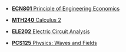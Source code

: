 * [**ECN801** Principle of Engineering Economics](https://drive.google.com/drive/folders/1j4xRE21v9c1XBtPMCxpJ0b5sja49ju7P)

* [**MTH240** Calculus 2](https://drive.google.com/drive/folders/1VmhpYLCiC1hQPkHT08oKrXpwd4W-vAOj)
  
* [**ELE202** Electric Circuit Analysis](https://drive.google.com/drive/folders/1TWaqWmWCSPa5UOQ_RHM36Jwih-wbtAUQ)

* [**PCS125** Physics: Waves and Fields](https://drive.google.com/drive/folders/1QWzfYPasvcXaBmywVKITHEkNLSMiAS5V)